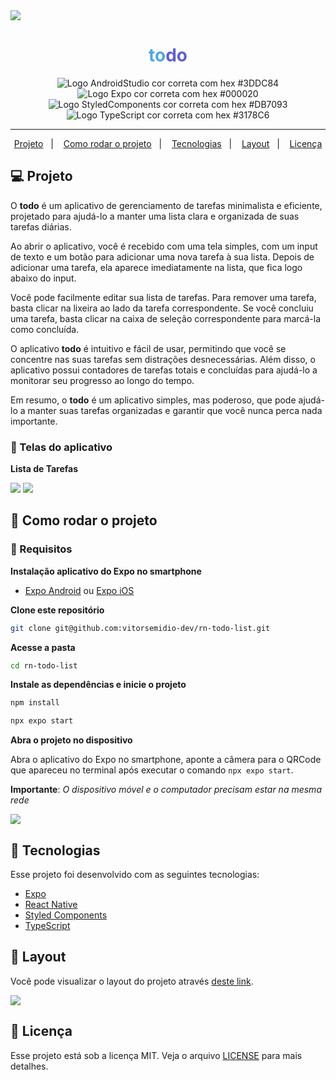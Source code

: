 <img src=".github/todo-list-ignite.png" />

<h1 align="center">
   <span style="color: #4EA8DE">to</span><span style="color: #5E60CE">do</span>
</h1>

<p align="center">
<img src="https://img.shields.io/static/v1?logo=AndroidStudio&logoColor=3DDC84&label=AndroidStudio&message=Android%20Studio&color=3DDC84" alt="Logo AndroidStudio cor correta com hex #3DDC84" />

<img src="https://img.shields.io/static/v1?logo=Expo&logoColor=000020&label=Expo&message=Expo&color=000020" alt="Logo Expo cor correta com hex #000020" />

<img src="https://img.shields.io/static/v1?logo=StyledComponents&logoColor=DB7093&label=StyledComponents&message=React Hook Form&color=DB7093" alt="Logo StyledComponents cor correta com hex #DB7093" />

<img src="https://img.shields.io/static/v1?logo=TypeScript&logoColor=3178C6&label=TypeScript&message=TypeScript&color=3178C6" alt="Logo TypeScript cor correta com hex #3178C6" />
</p>

---

<p align="center">
  <a href="#-projeto">Projeto</a>&nbsp;&nbsp;&nbsp;|&nbsp;&nbsp;&nbsp;
  <a href="#-como-rodar-o-projeto">Como rodar o projeto</a>&nbsp;&nbsp;&nbsp;|&nbsp;&nbsp;&nbsp;
  <a href="#-tecnologias">Tecnologias</a>&nbsp;&nbsp;&nbsp;|&nbsp;&nbsp;&nbsp;
  <a href="#-layout">Layout</a>&nbsp;&nbsp;&nbsp;|&nbsp;&nbsp;&nbsp;
  <a href="#-licença">Licença</a>
</p>

## 💻 Projeto

O **todo** é um aplicativo de gerenciamento de tarefas minimalista e eficiente, projetado para ajudá-lo a manter uma lista clara e organizada de suas tarefas diárias.

Ao abrir o aplicativo, você é recebido com uma tela simples, com um input de texto e um botão para adicionar uma nova tarefa à sua lista. Depois de adicionar uma tarefa, ela aparece imediatamente na lista, que fica logo abaixo do input.

Você pode facilmente editar sua lista de tarefas. Para remover uma tarefa, basta clicar na lixeira ao lado da tarefa correspondente. Se você concluiu uma tarefa, basta clicar na caixa de seleção correspondente para marcá-la como concluída.

O aplicativo **todo** é intuitivo e fácil de usar, permitindo que você se concentre nas suas tarefas sem distrações desnecessárias. Além disso, o aplicativo possui contadores de tarefas totais e concluídas para ajudá-lo a monitorar seu progresso ao longo do tempo.

Em resumo, o **todo** é um aplicativo simples, mas poderoso, que pode ajudá-lo a manter suas tarefas organizadas e garantir que você nunca perca nada importante.

### 📱 Telas do aplicativo

**Lista de Tarefas**

<img src=".github/screen_home_empty.png" />

<img src=".github/screen_home_fill.png" />

## 🧭 Como rodar o projeto

### 🚨 Requisitos

**Instalação aplicativo do Expo no smartphone**

- [Expo Android](https://play.google.com/store/apps/details?id=host.exp.exponent&hl=pt_BR&gl=US) ou [Expo iOS](https://apps.apple.com/us/app/expo-go/id982107779)

**Clone este repositório**

```bash
git clone git@github.com:vitorsemidio-dev/rn-todo-list.git
```

**Acesse a pasta**

```bash
cd rn-todo-list
```

**Instale as dependências e inicie o projeto**

```bash
npm install
```

```bash
npx expo start
```

**Abra o projeto no dispositivo**

Abra o aplicativo do Expo no smartphone, aponte a câmera para o QRCode que apareceu no terminal após executar o comando `npx expo start`.

**Importante**: _O dispositivo móvel e o computador precisam estar na mesma rede_

<img src=".github/npx-expo-start.png"/>

## 🚀 Tecnologias

Esse projeto foi desenvolvido com as seguintes tecnologias:

- [Expo](https://expo.dev/)
- [React Native](https://reactnative.dev/)
- [Styled Components](https://styled-components.com/)
- [TypeScript](https://www.typescriptlang.org/pt/)

## 🔖 Layout

Você pode visualizar o layout do projeto através [deste link](https://www.figma.com/file/1XfZQGSWk4HWjvwcjd2nOP/ToDo-List).

<a href="https://www.figma.com/file/1XfZQGSWk4HWjvwcjd2nOP/ToDo-List">
  <img src=".github/todo-list-ignite.png" />
</a>

## 📝 Licença

Esse projeto está sob a licença MIT. Veja o arquivo [LICENSE](LICENSE) para mais detalhes.
